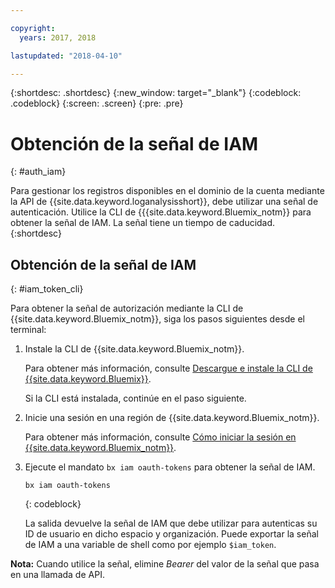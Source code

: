 ```yaml
---

copyright:
  years: 2017, 2018

lastupdated: "2018-04-10"

---
```



{:shortdesc: .shortdesc}
{:new_window: target="_blank"}
{:codeblock: .codeblock}
{:screen: .screen}
{:pre: .pre}


# Obtención de la señal de IAM
{: #auth_iam}

Para gestionar los registros disponibles en el dominio de la cuenta mediante la API de {{site.data.keyword.loganalysisshort}}, debe utilizar una señal de autenticación. Utilice la CLI de {{{site.data.keyword.Bluemix_notm}} para obtener la señal de IAM. La señal tiene un tiempo de caducidad. 
{:shortdesc}


## Obtención de la señal de IAM
{: #iam_token_cli}

Para obtener la señal de autorización mediante la CLI de {{site.data.keyword.Bluemix_notm}}, siga los pasos siguientes desde el terminal:

1. Instale la CLI de {{site.data.keyword.Bluemix_notm}}.

   Para obtener más información, consulte [Descargue e instale la CLI de {{site.data.keyword.Bluemix}}](/docs/cli/reference/bluemix_cli/download_cli.html#download_install).
   
   Si la CLI está instalada, continúe en el paso siguiente.
    
2. Inicie una sesión en una región de {{site.data.keyword.Bluemix_notm}}. 

    Para obtener más información, consulte [Cómo iniciar la sesión en {{site.data.keyword.Bluemix_notm}}](/docs/services/CloudLogAnalysis/qa/cli_qa.html#login).
	
3. Ejecute el mandato `bx iam oauth-tokens` para obtener la señal de IAM.

    ```
	bx iam oauth-tokens
	```
	{: codeblock}
	
	La salida devuelve la señal de IAM que debe utilizar para autenticas su ID de usuario en dicho espacio y organización. Puede exportar la señal de IAM a una variable de shell como por ejemplo `$iam_token`.



**Nota:** Cuando utilice la señal, elimine *Bearer* del valor de la señal que pasa en una llamada de API.


